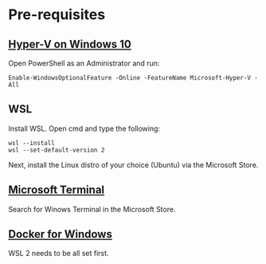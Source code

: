 # Pre-requisites

## [Hyper-V on Windows 10](https://docs.microsoft.com/en-us/virtualization/hyper-v-on-windows/quick-start/enable-hyper-v)

Open PowerShell as an Administrator and run:

```
Enable-WindowsOptionalFeature -Online -FeatureName Microsoft-Hyper-V -All
```

## WSL

Install WSL. Open cmd and type the following:

```
wsl --install
wsl --set-default-version 2
```

Next, install the Linux distro of your choice (Ubuntu) via the Microsoft Store.

## [Microsoft Terminal](https://github.com/microsoft/terminal)

Search for Winows Terminal in the Microsoft Store.

## [Docker for Windows](https://docs.docker.com/docker-for-windows/install/)

WSL 2 needs to be all set first.
